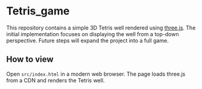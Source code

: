 # Tetris_game

This repository contains a simple 3D Tetris well rendered using [three.js](https://threejs.org/). The initial implementation focuses on displaying the well from a top-down perspective. Future steps will expand the project into a full game.

## How to view

Open `src/index.html` in a modern web browser. The page loads three.js from a CDN and renders the Tetris well.

